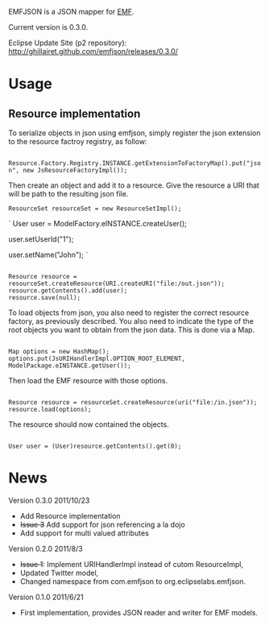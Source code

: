 EMFJSON is a JSON mapper for [EMF](http://www.eclipse.org/emf).

Current version is 0.3.0.

Eclipse Update Site (p2 repository): http://ghillairet.github.com/emfjson/releases/0.3.0/

# Usage

## Resource implementation

To serialize objects in json using emfjson, simply register the json extension to the resource factroy registry, as follow:

<code>
Resource.Factory.Registry.INSTANCE.getExtensionToFactoryMap().put("json", new JsResourceFactoryImpl());
</code>

Then create an object and add it to a resource. Give the resource a URI that will be path to the resulting json file.

`
ResourceSet resourceSet = new ResourceSetImpl();
`

`
User user = ModelFactory.eINSTANCE.createUser();

user.setUserId("1");

user.setName("John");
`

<code>
Resource resource = resourceSet.createResource(URI.createURI("file:/out.json"));
resource.getContents().add(user);
resource.save(null);
</code>

To load objects from json, you also need to register the correct resource factory, as previously described. You also 
need to indicate the type of the root objects you want to obtain from the json data. This is done via a Map.

<code>
Map<String, Object> options = new HashMap<String, Object>();
options.put(JsURIHandlerImpl.OPTION_ROOT_ELEMENT, ModelPackage.eINSTANCE.getUser());
</code>

Then load the EMF resource with those options.
 
<code>
Resource resource = resourceSet.createResource(uri("file:/in.json"));
resource.load(options);
</code>

The resource should now contained the objects.

<code>
User user = (User)resource.getContents().get(0);
</code>

# News #

Version 0.3.0 2011/10/23

*    Add Resource implementation
*    <del>Issue 3</del> Add support for json referencing a la dojo
*    Add support for multi valued attributes

Version 0.2.0 2011/8/3

*    <del>Issue 1</del>: Implement URIHandlerImpl instead of cutom ResourceImpl,
*    Updated Twitter model,
*    Changed namespace from com.emfjson to org.eclipselabs.emfjson.

Version 0.1.0 2011/6/21

*    First implementation, provides JSON reader and writer for EMF models.

